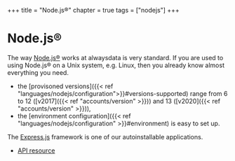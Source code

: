 +++
title = "Node.js®"
chapter = true
tags = ["nodejs"]
+++

# Node.js®

The way [Node.js®](https://nodejs.org/) works at alwaysdata is very standard. If you are used to using Node.js® on a Unix system, e.g. Linux, then you already know almost everything you need.

- the [provisoned versions]({{< ref "languages/nodejs/configuration">}}#versions-supported) range from 6 to 12 ([v2017]({{< ref "accounts/version" >}})) and 13 ([v2020]({{< ref "accounts/version" >}})),
- the [environment configuration]({{< ref "languages/nodejs/configuration" >}}#environment) is easy to set up.

The [Express.js](https://expressjs.com/) framework is one of our autoinstallable applications.

- [API resource](https://api.alwaysdata.com/v1/environment/nodejs/doc/)
